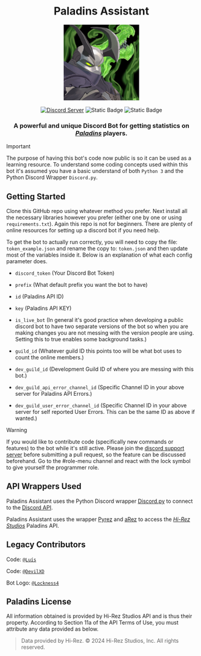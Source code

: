 <div align="center">

# Paladins Assistant

<a href="https://github.com/EthanHicks1/PaladinsAssistantDiscordBot" title="Paladins Assistant" alt="Paladins Assistant"><img src="icons/miscellaneous/Androxus.png" height="200" width="200"></a>

[![Discord Server](https://img.shields.io/discord/554372822739189761.svg?style=plastic&logo=discord&logoWidth=15)](https://discord.gg/njT6zDE "Support Server · Discord")
![Static Badge](https://img.shields.io/badge/Python-3.8-blue?logo=python&logoColor=yellow&link=https%3A%2F%2Fwww.python.org%2F "Python Runtime Version")
![Static Badge](https://img.shields.io/badge/discord.py-2.3-blue?logo=python&logoColor=yellow&link=https%3A%2F%2Fdiscordpy.readthedocs.io%2Fen%2Flatest%2Findex.html "Discord.py Docs")

### A powerful and unique Discord Bot for getting statistics on [*Paladins*](https://www.paladins.com "Paladins Game") players.
</div>

> [!IMPORTANT]
> The purpose of having this bot's code now public is so it can be used as a learning resource. To understand some coding concepts used within this bot it's assumed you have a basic understand of both `Python 3` and the Python Discord Wrapper `Discord.py`.

## Getting Started
Clone this GitHub repo using whatever method you prefer. Next install all the necessary libraries however you prefer (either one by one or using `requirements.txt`). Again this repo is not for beginners. There are plenty of online resources for setting up a discord bot if you need help.

To get the bot to actually run correctly, you will need to copy the file: `token_example.json` and rename the copy to: `token.json` and then update most of the variables inside it. Below is an explanation of what each config parameter does.
- `discord_token` (Your Discord Bot Token)
- `prefix` (What default prefix you want the bot to have)
- `id` (Paladins API ID)
- `key` (Paladins API KEY)
- `is_live_bot` (In general it's good practice when developing a public discord bot to have two separate versions of the bot so when you are making changes you are not messing with the version people are using. Setting this to true enables some background tasks.)
- `guild_id` (Whatever guild ID this points too will be what bot uses to count the online members.)

- `dev_guild_id` (Development Guild ID of where you are messing with this bot.)
- `dev_guild_api_error_channel_id` (Specific Channel ID in your above server for Paladins API Errors.)
- `dev_guild_user_error_channel_id` (Specific Channel ID in your above server for self reported User Errors. This can be the same ID as above if wanted.)


> [!WARNING]
> If you would like to contribute code (specifically new commands or features) to the bot while it's still active. Please join the [discord support server](https://discord.gg/njT6zDE) before submitting a pull request, so the feature can be discussed beforehand. Go to the #role-menu channel and react with the lock symbol to give yourself the programmer role.

## API Wrappers Used
Paladins Assistant uses the Python Discord wrapper [Discord.py](https://github.com/Rapptz/discord.py) to connect to the [Discord API](https://discord.gg/discord-api).

Paladins Assistant uses the wrapper [Pyrez](https://github.com/luissilva1044894/Pyrez) and [aRez](https://github.com/DevilXD/aRez) to access the [*Hi-Rez Studios*](http://www.hirezstudios.com "Hi-Rez Studios") Paladins API.


## Legacy Contributors
Code: [`@Luís`](https://github.com/luissilva1044894 "Luís")

Code: [`@DevilXD`](https://github.com/DevilXD "DevilXD")

Bot Logo: [`@Lockness4`](https://www.instagram.com/xxsilenceisgoldenxx "SilenceIsGolden")

## Paladins License
All information obtained is provided by Hi-Rez Studios API and is thus their property. According to Section 11a of the API Terms of Use, you must attribute any data provided as below.

> Data provided by Hi-Rez. © 2024 Hi-Rez Studios, Inc. All rights reserved.
